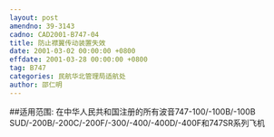 ```yaml
---
layout: post
amendno: 39-3143
cadno: CAD2001-B747-04
title: 防止襟翼传动装置失效
date: 2001-03-02 00:00:00 +0800
effdate: 2001-03-28 00:00:00 +0800
tag: B747
categories: 民航华北管理局适航处
author: 邵仁明
---
```


##适用范围:
在中华人民共和国注册的所有波音747-100/-100B/-100B SUD/-200B/-200C/-200F/-300/-400/-400D/-400F和747SR系列飞机

